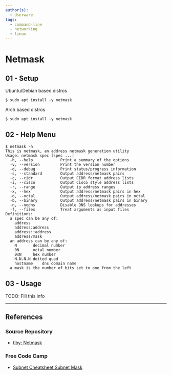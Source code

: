 ```yaml
---
author(s):
  - Userware
tags:
  - command-line
  - networking
  - linux
---
```

# Netmask

## 01 - Setup

Ubuntu/Debian based distros

```
$ sudo apt install -y netmask
```

Arch based distros

```
$ sudo apt install -y netmask
```

## 02 - Help Menu

```
$ netmask -h
This is netmask, an address netmask generation utility
Usage: netmask spec [spec ...]
  -h, --help			Print a summary of the options
  -v, --version			Print the version number
  -d, --debug			Print status/progress information
  -s, --standard		Output address/netmask pairs
  -c, --cidr			Output CIDR format address lists
  -i, --cisco			Output Cisco style address lists
  -r, --range			Output ip address ranges
  -x, --hex			    Output address/netmask pairs in hex
  -o, --octal			Output address/netmask pairs in octal
  -b, --binary			Output address/netmask pairs in binary
  -n, --nodns			Disable DNS lookups for addresses
  -f, --files			Treat arguments as input files
Definitions:
  a spec can be any of:
    address
    address:address
    address:+address
    address/mask
  an address can be any of:
    N		decimal number
    0N		octal number
    0xN		hex number
    N.N.N.N	dotted quad
    hostname	dns domain name
  a mask is the number of bits set to one from the left
```

## 03 - Usage

TODO: Fill this info

---
## References

### Source Repository

- [tlby: Netmask](https://github.com/tlby/netmask)

### Free Code Camp

- [Subnet Cheatsheet Subnet Mask](https://www.freecodecamp.org/news/subnet-cheat-sheet-24-subnet-mask-30-26-27-29-and-other-ip-address-cidr-network-references/)